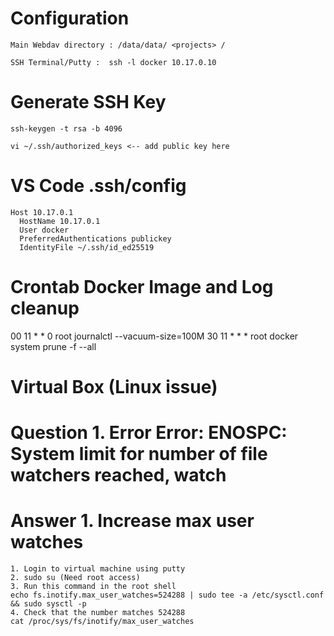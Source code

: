 # Configuration

```
Main Webdav directory : /data/data/ <projects> /
 
SSH Terminal/Putty :  ssh -l docker 10.17.0.10
```

# Generate SSH Key
```
ssh-keygen -t rsa -b 4096

vi ~/.ssh/authorized_keys <-- add public key here
```

# VS Code  .ssh/config 
```
Host 10.17.0.1
  HostName 10.17.0.1
  User docker
  PreferredAuthentications publickey
  IdentityFile ~/.ssh/id_ed25519
```

# Crontab Docker Image and Log cleanup
00 11  * * 0   root journalctl --vacuum-size=100M
30 11    * * *   root docker system prune -f --all

# Virtual Box (Linux issue)

# Question 1. Error Error: ENOSPC: System limit for number of file watchers reached, watch
# Answer   1.  Increase max user watches
```
1. Login to virtual machine using putty   
2. sudo su (Need root access)   
3. Run this command in the root shell    
echo fs.inotify.max_user_watches=524288 | sudo tee -a /etc/sysctl.conf && sudo sysctl -p    
4. Check that the number matches 524288   
cat /proc/sys/fs/inotify/max_user_watches  
```
